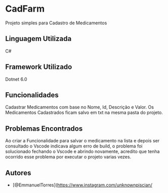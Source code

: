 
# CadFarm

Projeto simples para Cadastro de Medicamentos

## Linguagem Utilizada

C#
## Framework Utilizado

Dotnet 6.0
## Funcionalidades

Cadastrar Medicamentos com base no Nome, Id, Descrição e Valor.
Os Medicamentos Cadastrados ficam salvo em txt na mesma pasta do projeto.

## Problemas Encontrados

Ao criar a Funcionalidade para salvar o medicamento na lista e depois ser consultado o Vscode indicava algum erro de build, o problema foi solucionado fechando o Vscode e abrindo novamente, acredito que tenha ocorrido esse problema por executar o projeto varias vezes.

## Autores

- [@EmmanuelTorres](https://www.instagram.com/unknownpiscian/
